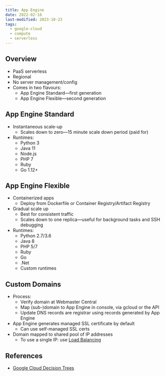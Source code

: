 ```yaml
---
title: App Engine
date: 2022-02-16
last-modified: 2023-10-23
tags:
  - google-cloud
  - compute
  - serverless
---
```


## Overview

- PaaS serverless
- Regional
- No server management/config
- Comes in two flavours:
	- App Engine Standard—first generation
	- App Engine Flexible—second generation

## App Engine Standard

- Instantaneous scale-up
	- Scales down to zero—15 minute scale down period (paid for)
- Runtimes:
	- Python 3
	- Java 11
	- Node.js
	- PHP 7
	- Ruby
	- Go 1.12+

## App Engine Flexible

- Containerized apps
	- Deploy from Dockerfile or Container Registry/Artifact Registry
- Gradual scale up
	- Best for consistent traffic
	- Scales down to one replica—useful for background tasks and SSH debugging
- Runtimes:
	- Python 2.7/3.6
	- Java 8
	- PHP 5/7
	- Ruby
	- Go
	- .Net
	- Custom runtimes

## Custom Domains

- Process:
	- Verify domain at Webmaster Central
	- Map (sub-)domain to App Engine in console, via gcloud or the API
	- Update DNS records are registrar using records generated by App Engine
- App Engine generates managed SSL certificate by default
	- Can use self-managed SSL certs
- Domain mapped to shared pool of IP addresses
	- To use a single IP: use [Load Balancing](notes/Google%20Cloud%20Load%20Balancing.md)

## References

- [Google Cloud Decision Trees](notes/moc/Google%20Cloud%20Decision%20Trees.md)
